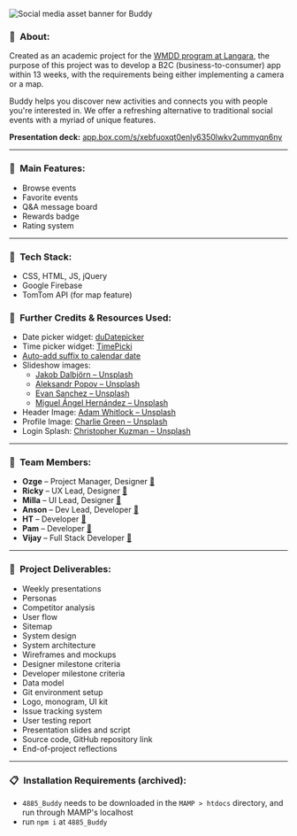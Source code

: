 

![Social media asset banner for Buddy](https://github.com/ansonsow/4885_Buddy/assets/25330392/329306b7-9cc8-4a83-a967-0196a761dc5f)


### 👋 About:

Created as an academic project for the [WMDD program at Langara](https://langara.ca/programs-and-courses/programs/web-and-mobile-app/index.html), the purpose of this project was to develop a B2C (business-to-consumer) app within 13 weeks, with the requirements being either implementing a camera or a map.

Buddy helps you discover new activities and connects you with people you're interested in. We offer a refreshing alternative to traditional social events with a myriad of unique features.

**Presentation deck:** [app.box.com/s/xebfuoxqt0enly6350lwkv2ummyqn6ny](https://app.box.com/s/xebfuoxqt0enly6350lwkv2ummyqn6ny)  

---

### 🎉 Main Features:

* Browse events
* Favorite events
* Q&A message board
* Rewards badge
* Rating system

---

### 🔨 Tech Stack:
- CSS, HTML, JS, jQuery
- Google Firebase
- TomTom API (for map feature)

### 👷 Further Credits & Resources Used:
- Date picker widget: [duDatepicker](https://github.com/dmuy/duDatepicker)
- Time picker widget: [TimePicki](https://github.com/senthilraj/TimePicki)
- [Auto-add suffix to calendar date](https://stackoverflow.com/a/65805333/8144506)
- Slideshow images:
	- [Jakob Dalbjörn – Unsplash](https://unsplash.com/photos/cuKJre3nyYc)
	- [Aleksandr Popov – Unsplash](https://unsplash.com/photos/hTv8aaPziOQ)
	- [Evan Sanchez – Unsplash](https://unsplash.com/photos/T22nibt5XvI)
	- [Miguel Ángel Hernández – Unsplash](https://unsplash.com/photos/Nwc-Z3_aEvw)
- Header Image: [Adam Whitlock – Unsplash](https://unsplash.com/photos/I9j8Rk-JYFM)
- Profile Image:  [Charlie Green – Unsplash](https://unsplash.com/photos/3JmfENcL24M)
- Login Splash: [Christopher Kuzman – Unsplash](https://unsplash.com/photos/2LhCDvS_7xs)
---

### 👥 Team Members:
- **Ozge** – Project Manager, Designer [🔗](https://www.linkedin.com/in/ozge-ca/)
- **Ricky** – UX Lead, Designer [🔗](https://www.linkedin.com/in/xinhuiwang)
- **Milla** – UI Lead, Designer [🔗](https://www.linkedin.com/in/sirimonlims)
- **Anson** – Dev Lead, Developer [🔗](https://www.linkedin.com/in/anson-su)
- **HT** – Developer [🔗](https://www.linkedin.com/in/ht-dev)
- **Pam** – Developer [🔗](https://www.linkedin.com/in/kanjana-srisumran)
- **Vijay** – Full Stack Developer [🔗](https://www.linkedin.com/in/vijay-krishna-yarabarla-a48aa6156)

---

### 📃 Project Deliverables:
- Weekly presentations
- Personas
- Competitor analysis
- User flow
- Sitemap
- System design
- System architecture
- Wireframes and mockups
- Designer milestone criteria
- Developer milestone criteria
- Data model
- Git environment setup
- Logo, monogram, UI kit
- Issue tracking system
- User testing report
- Presentation slides and script
- Source code, GitHub repository link
- End-of-project reflections

---

### 📋 Installation Requirements (archived):
* `4885_Buddy` needs to be downloaded in the `MAMP > htdocs` directory, and run through MAMP's localhost
* run `npm i` at `4885_Buddy`
